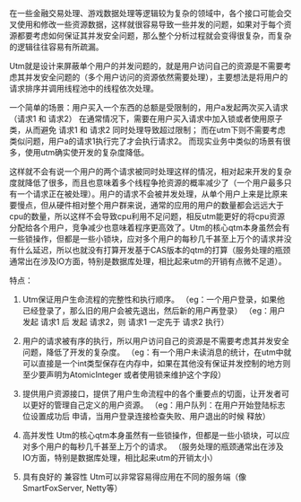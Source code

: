 在一些金融交易处理、游戏数据处理等逻辑较为复杂的领域中，各个接口可能会交叉使用和修改一些资源数据，这样就很容易导致一些并发的问题，如果对于每个资源都要考虑如何保证其并发安全问题，那么整个分析过程就会变得很复杂，而复杂的逻辑往往容易有所疏漏。

Utm就是设计来屏蔽单个用户的并发问题的，就是用户访问自己的资源是不需要考虑其并发安全问题的（多个用户访问的资源依然需要处理），主要想法是将用户的请求排序并调用线程池中的线程依次处理。

一个简单的场景：用户买入一个东西的总额是受限制的，用户a发起两次买入请求（请求1 和 请求2） 
在通常情况下，需要在用户买入请求中加入锁或者使用原子类，从而避免 请求1 和 请求2 同时处理导致超过限制；
而在utm下则不需要考虑类似问题，用户a的请求1执行完了才会执行请求2。
而现实业务中类似的场景有很多，使用utm确实使开发的复杂度降低。

这样就不会有说一个用户的两个请求被同时处理这样的情况，相对起来开发的复杂度就降低了很多，而且也意味着多个线程争抢资源的概率减少了（一个用户最多只有一个请求正在被处理）。用户的请求不会被并发处理，从单个用户上来是比原来要慢点，但从硬件相对整个用户群来说，通常的应用的用户的数量都会远远大于cpu的数量，所以这样不会导致cpu利用不足问题，相反utm能更好的将cpu资源分配给各个用户，竞争减少也意味着程序更高效了。Utm的核心qtm本身虽然会有一些锁操作，但都是一些小锁块，应对多个用户的每秒几千甚至上万个的请求并没有什么延迟，所以也就没有打算开发基于CAS版本的qtm的打算（服务处理的瓶颈通常出在涉及IO方面，特别是数据库处理，相比起来utm的开销有点微不足道）。



特点：

1.	Utm保证用户生命流程的完整性和执行顺序。
（eg：一个用户登录，如果他已经登录了，那么旧的用户会被先退出，然后新的用户再登录）
（eg：用户发起 请求1 后 发起 请求2，则 请求1 一定先于 请求2 执行）

2.	用户的请求被有序的执行，所以用户访问自己的资源是不需要考虑其并发安全问题，降低了开发的复杂度。
（eg：有一个用户未读消息的统计，在utm中就可以直接是一个int类型保存在内存中，如果在其他没有保证并发控制的地方则至少要声明为AtomicInteger 或者使用锁来维护这个字段）

3.	提供用户资源接口，提供了用户生命流程中的各个重要点的切面，让开发者可以更好的管理自己定义的用户资源。
（eg：用户队列：在用户开始登陆标志位设置成功后 申请，当用户登录连接检查失败、用户退出的时候 释放）

4.	高并发性
Utm的核心qtm本身虽然有一些锁操作，但都是一些小锁块，可以应对多个用户的每秒几千甚至上万个的请求。
（服务处理的瓶颈通常出在涉及IO方面，特别是数据库处理，相比起来utm的开销太小）

5.	具有良好的 兼容性
Utm可以非常容易得应用在不同的服务端（像SmartFoxServer, Netty等）


